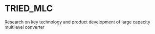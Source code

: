 # TRIED_MLC
Research on key technology and product development of large capacity multilevel converter

